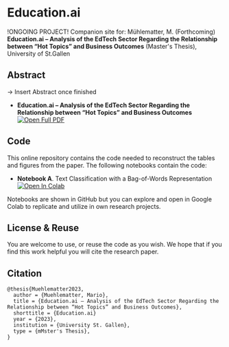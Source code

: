 # Education.ai 
!ONGOING PROJECT!
Companion site for: Mühlematter, M. (Forthcoming) **Education.ai – Analysis of the EdTech Sector Regarding the Relationship between “Hot Topics” and Business Outcomes** (Master's Thesis), University of St.Gallen

## Abstract 
-> Insert Abstract once finished

- **Education.ai – Analysis of the EdTech Sector Regarding the Relationship between “Hot Topics” and Business Outcomes** [![Open Full PDF](https://upload.wikimedia.org/wikipedia/commons/thumb/3/38/Icon_pdf_file.svg/32px-Icon_pdf_file.svg.png)](https://)

## Code
This online repository contains the code needed to reconstruct the tables and figures from the paper. The following notebooks contain the code: 

- **Notebook A**. Text Classification with a Bag-of-Words Representation [![Open In Colab](https://colab.research.google.com/assets/colab-badge.svg)](https://colab.research.google.com/drive/1_JsC9opZjrI4p-V_5ojWO_6JAYEt2xcs?usp=sharing)

Notebooks are shown in GitHub but you can explore and open in Google Colab to replicate and utilize in own research projects. 


## License & Reuse 
You are welcome to use, or reuse the code as you wish. We hope that if you find this work helpful you will cite the research paper. 
 

## Citation 


```
@thesis{Muehlematter2023,
  author = {Muehlematter, Mario},
  title = {Education.ai – Analysis of the EdTech Sector Regarding the Relationship between “Hot Topics” and Business Outcomes},
  shorttitle = {Education.ai}
  year = {2023},
  institution = {University St. Gallen},
  type = {mMster's Thesis},
}
```
